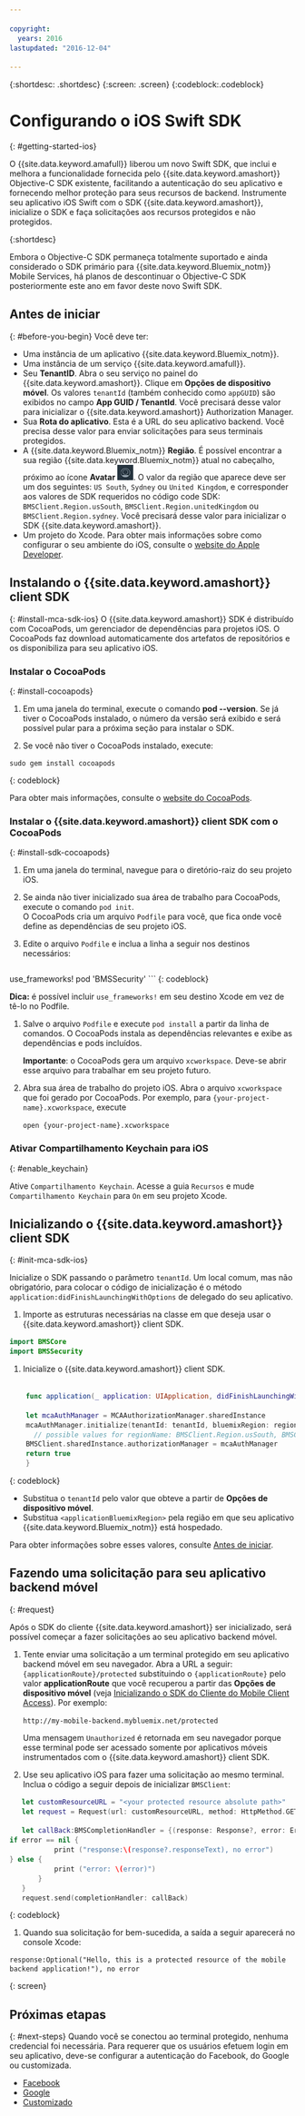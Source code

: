 ```yaml
---

copyright:
  years: 2016
lastupdated: "2016-12-04"

---
```


{:shortdesc: .shortdesc}
{:screen: .screen}
{:codeblock:.codeblock}

# Configurando o iOS Swift SDK
{: #getting-started-ios}

O {{site.data.keyword.amafull}} liberou um novo Swift SDK, que inclui e melhora a funcionalidade fornecida pelo
{{site.data.keyword.amashort}} Objective-C SDK existente, facilitando a autenticação do seu aplicativo e fornecendo melhor proteção para
seus recursos de backend. Instrumente seu aplicativo iOS Swift com o SDK {{site.data.keyword.amashort}}, inicialize o SDK e faça
solicitações aos recursos protegidos e não protegidos.

{:shortdesc}

Embora o Objective-C SDK permaneça totalmente suportado e ainda considerado o SDK primário para {{site.data.keyword.Bluemix_notm}}
Mobile Services, há planos de descontinuar o Objective-C SDK posteriormente este ano em favor deste novo Swift SDK.


## Antes de iniciar
{: #before-you-begin}
Você deve ter:
* Uma instância de um aplicativo
{{site.data.keyword.Bluemix_notm}}.
* Uma instância de um serviço
{{site.data.keyword.amafull}}.
* Seu **TenantID**. Abra o seu serviço no painel do {{site.data.keyword.amashort}}. Clique em **Opções de dispositivo móvel**. Os valores
`tenantId` (também conhecido como
`appGUID`) são exibidos no campo **App
GUID / TenantId**. Você precisará desse
valor para inicializar o {{site.data.keyword.amashort}}
Authorization Manager.
* Sua **Rota do aplicativo**. Esta é a
URL do seu aplicativo backend. Você precisa desse valor para
enviar solicitações para seus terminais protegidos.
* A {{site.data.keyword.Bluemix_notm}}
**Região**.  É possível encontrar a sua região
{{site.data.keyword.Bluemix_notm}} atual no cabeçalho,
próximo ao ícone **Avatar**
![ícone de avatar](images/face.jpg "ícone de avatar"). O valor da região que aparece deve ser um dos
seguintes: `US South`,
`Sydney`
ou `United Kingdom`, e corresponder aos
valores de SDK requeridos no código code SDK:
`BMSClient.Region.usSouth`,
`BMSClient.Region.unitedKingdom` ou
`BMSClient.Region.sydney`.  Você precisará desse
valor para inicializar o SDK
{{site.data.keyword.amashort}}.
* Um projeto do Xcode. Para obter mais informações sobre como configurar o seu ambiente do iOS, consulte o [website do Apple Developer](https://developer.apple.com/support/xcode/).


## Instalando o {{site.data.keyword.amashort}} client SDK
{: #install-mca-sdk-ios}
O {{site.data.keyword.amashort}} SDK é distribuído com CocoaPods, um gerenciador de dependências para projetos iOS. O CocoaPods faz download automaticamente dos artefatos de repositórios e os disponibiliza para seu aplicativo iOS.


### Instalar o CocoaPods
{: #install-cocoapods}

1. Em uma janela do terminal, execute o comando **pod --version**. Se já tiver o CocoaPods instalado, o número da
versão será exibido e será possível pular para a próxima seção para instalar o SDK.

1. Se você não tiver o CocoaPods instalado, execute:

```
sudo gem install cocoapods
```
{: codeblock}

Para obter mais informações, consulte o [website do
CocoaPods](https://cocoapods.org/).

### Instalar o {{site.data.keyword.amashort}} client SDK com o CocoaPods
{: #install-sdk-cocoapods}

1. Em uma janela do terminal, navegue para o diretório-raiz do seu projeto iOS.

1. Se ainda não tiver inicializado sua área de trabalho para CocoaPods, execute o comando `pod init`.<br/>
O CocoaPods cria um arquivo `Podfile` para você, que fica onde você define as dependências de seu projeto iOS.

1. Edite o arquivo `Podfile` e inclua a linha a seguir nos destinos necessários:

	```
  use_frameworks!
  pod 'BMSSecurity'
	```
	{: codeblock}

  **Dica:** é possível incluir `use_frameworks!` em
seu destino Xcode em vez de tê-lo no Podfile.

1. Salve o arquivo `Podfile` e execute `pod install` a partir da linha de comandos. O CocoaPods instala as
dependências relevantes e exibe as dependências e pods incluídos.<br/>

   **Importante**: o CocoaPods gera um arquivo `xcworkspace`.  Deve-se abrir esse arquivo para trabalhar em seu projeto futuro.

1. Abra sua área de trabalho do projeto iOS. Abra o arquivo `xcworkspace` que foi gerado por CocoaPods. Por exemplo, para
`{your-project-name}.xcworkspace`, execute

	`open {your-project-name}.xcworkspace`

### Ativar Compartilhamento Keychain para iOS
{: #enable_keychain}

Ative `Compartilhamento Keychain`. Acesse
a guia `Recursos` e mude
`Compartilhamento Keychain` para
`On` em seu projeto Xcode.

## Inicializando o {{site.data.keyword.amashort}} client SDK
{: #init-mca-sdk-ios}

 Inicialize o SDK passando o parâmetro `tenantId`. Um local comum, mas não obrigatório, para colocar o código de inicialização é o método `application:didFinishLaunchingWithOptions` de delegado do seu aplicativo.

1. Importe as estruturas necessárias na classe em que deseja usar o {{site.data.keyword.amashort}} client SDK.

 ```Swift
 import BMSCore
 import BMSSecurity
 ```

1. Inicialize o {{site.data.keyword.amashort}} client SDK.

```Swift 	let tenantId = "<serviceTenantID>" 	let regionName = <applicationBluemixRegion>

	func application(_ application: UIApplication, didFinishLaunchingWithOptions launchOptions: 		[UIApplicationLaunchOptionsKey: Any]?) -> Bool {

	let mcaAuthManager = MCAAuthorizationManager.sharedInstance
    mcaAuthManager.initialize(tenantId: tenantId, bluemixRegion: regionName)
      // possible values for regionName: BMSClient.Region.usSouth, BMSClient.Region.unitedKingdom, BMSClient.Region.sydney
	BMSClient.sharedInstance.authorizationManager = mcaAuthManager	
	return true
	}
 ```
 {: codeblock}

* Substitua o `tenantId` pelo valor que obteve a partir de **Opções de dispositivo móvel**. 
* Substitua `<applicationBluemixRegion>` pela região em que seu aplicativo {{site.data.keyword.Bluemix_notm}} está hospedado. 

Para obter informações sobre esses valores, consulte
[Antes de iniciar](#before-you-begin). 


## Fazendo uma solicitação para seu aplicativo backend móvel
{: #request}

Após o SDK do cliente {{site.data.keyword.amashort}} ser inicializado, será possível começar a fazer solicitações ao seu aplicativo
backend móvel.

1. Tente enviar uma solicitação a um terminal protegido em seu aplicativo backend móvel em seu navegador. Abra a URL a seguir:
`{applicationRoute}/protected` substituindo o `{applicationRoute}` pelo valor **applicationRoute**
que você recuperou a partir das **Opções de dispositivo móvel** (veja [Inicializando o SDK do Cliente do Mobile
Client Access](#init-mca-sdk-ios)). Por exemplo:

	`http://my-mobile-backend.mybluemix.net/protected
	`

	Uma mensagem `Unauthorized` é retornada em seu navegador porque esse terminal pode ser acessado somente por aplicativos móveis instrumentados com o {{site.data.keyword.amashort}} client SDK.

1. Use seu aplicativo iOS para fazer uma solicitação ao mesmo terminal. Inclua o código a seguir depois de inicializar `BMSClient`:

 ```Swift
	let customResourceURL = "<your protected resource absolute path>"
	let request = Request(url: customResourceURL, method: HttpMethod.GET)

	let callBack:BMSCompletionHandler = {(response: Response?, error: Error?) in
 if error == nil {
       	    print ("response:\(response?.responseText), no error")
 } else {
       	    print ("error: \(error)")
    	}
	}
	request.send(completionHandler: callBack)
 ```
 {: codeblock}

1.  Quando sua solicitação for bem-sucedida, a saída a seguir aparecerá no console Xcode:

 ```
 response:Optional("Hello, this is a protected resource of the mobile backend application!"), no error
 ```
{: screen}

## Próximas etapas
{: #next-steps}
Quando você se conectou ao terminal protegido, nenhuma credencial foi necessária. Para requerer que os usuários efetuem login em seu aplicativo, deve-se configurar a autenticação do Facebook, do Google ou customizada.
  * [Facebook
](facebook-auth-ios-swift-sdk.html)
  * [Google](google-auth-ios-swift-sdk.html)
  * [Customizado
](custom-auth-ios-swift-sdk.html)
